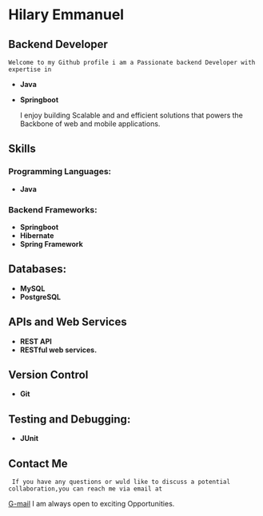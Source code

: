 #  Hilary Emmanuel

##  Backend Developer
    Welcome to my Github profile i am a Passionate backend Developer with expertise in 
   - **Java**
   - **Springboot**


     I enjoy building Scalable and and efficient solutions that powers the Backbone of web  and mobile applications.
     
     
##   Skills
###  Programming Languages:
-    **Java**

###  Backend Frameworks:
-    **Springboot**
-    **Hibernate**
-    **Spring Framework**

##   Databases:
-    **MySQL**
-    **PostgreSQL**

##   APIs and Web Services
-    **REST API**
-    **RESTful web services.**

##  Version Control
-   **Git**

##  Testing and Debugging:
-   **JUnit**

##   Contact Me
     If you have any questions or wuld like to discuss a potential collaboration,you can reach me via email at
   [G-mail](URL        'hilaryemmanuel841@gmail.com. ')
     I am always open to exciting Opportunities.
